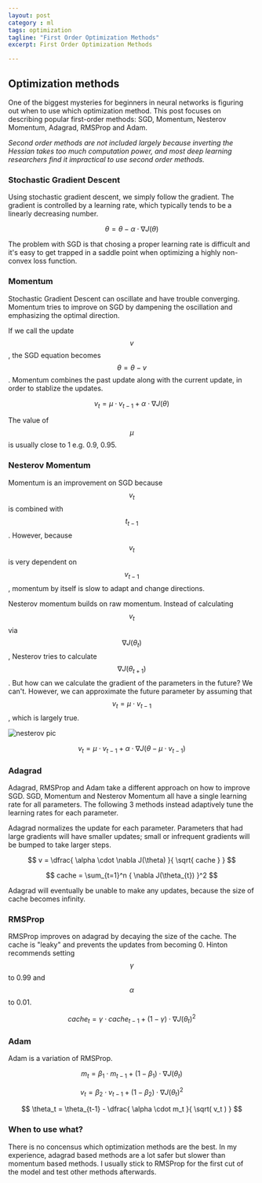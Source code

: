 ```yaml
---
layout: post
category : ml
tags: optimization
tagline: "First Order Optimization Methods"
excerpt: First Order Optimization Methods

---
```


## Optimization methods

One of the biggest mysteries for beginners in neural networks is figuring out when to use which optimization method. This post focuses on describing popular first-order methods: SGD, Momentum, Nesterov Momentum, Adagrad, RMSProp and Adam. 

*Second order methods are not included largely because inverting the Hessian takes too much computation power, and most deep learning researchers find it impractical to use second order methods.*

### Stochastic Gradient Descent

Using stochastic gradient descent, we simply follow the gradient. The gradient is controlled by a learning rate, which typically tends to be a linearly decreasing number. 

$$ \theta = \theta - \alpha \cdot \nabla J(\theta) $$ 

The problem with SGD is that chosing a proper learning rate is difficult and it's easy to get trapped in a saddle point when optimizing a highly non-convex loss function.


### Momentum 

Stochastic Gradient Descent can oscillate and have trouble converging. Momentum tries to improve on SGD by dampening the oscillation and emphasizing the optimal direction. 

If we call the update $$ v $$, the SGD equation becomes $$ \theta = \theta - v $$. Momentum combines the past update along with the current update, in order to stablize the updates. 

$$ v_t = \mu \cdot v_{t-1} + \alpha \cdot \nabla J(\theta) $$

The value of $$ \mu $$ is usually close to 1 e.g. 0.9, 0.95. 

### Nesterov Momentum

Momentum is an improvement on SGD because $$ v_t $$ is combined with $$ t_{t-1} $$. However, because $$ v_t $$ is very dependent on $$ v_{t-1} $$, momentum by itself is slow to adapt and change directions. 

Nesterov momentum builds on raw momentum. Instead of calculating $$ v_t $$ via $$ \nabla J(\theta_t) $$, Nesterov tries to calculate $$ \nabla J(\theta_{t + 1}) $$. But how can we calculate the gradient of the parameters in the future? We can't. However, we can approximate the future parameter by assuming that $$ v_t = \mu \cdot v_{t-1} $$, which is largely true. 

![nesterov pic](http://cs231n.github.io/assets/nn3/nesterov.jpeg)

$$ v_t = \mu \cdot v_{t-1} + \alpha \cdot \nabla J(\theta - \mu \cdot v_{t-1}) $$

### Adagrad 

Adagrad, RMSProp and Adam take a different approach on how to improve SGD. SGD, Momentum and Nesterov Momentum all have a single learning rate for all parameters. The following 3 methods instead adaptively tune the learning rates for each parameter.

Adagrad normalizes the update for each parameter. Parameters that had large gradients will have smaller updates; small or infrequent gradients will be bumped to take larger steps. 

$$ v = \dfrac{ \alpha \cdot \nabla J(\theta) }{ \sqrt{ cache } } $$


$$ cache = \sum_{t=1}^n { \nabla J(\theta_{t}) }^2 $$

Adagrad will eventually be unable to make any updates, because the size of cache becomes infinity. 


### RMSProp

RMSProp improves on adagrad by decaying the size of the cache. The cache is "leaky" and prevents the updates from becoming 0. Hinton recommends setting $$ \gamma $$ to 0.99 and $$ \alpha $$ to 0.01. 

$$ cache_t = \gamma \cdot cache_{t-1} + (1 - \gamma) \cdot {\nabla J(\theta_{t})}^2 $$

### Adam

Adam is a variation of RMSProp.

$$ m_t = \beta_1 \cdot m_{t-1} + (1 - \beta_1) \cdot \nabla J(\theta_{t}) $$

$$ v_t = \beta_2 \cdot v_{t-1} + (1 - \beta_2) \cdot {\nabla J(\theta_{t})}^2 $$ 

$$ \theta_t = \theta_{t-1} - \dfrac{ \alpha \cdot m_t }{ \sqrt( v_t ) } $$

### When to use what?

There is no concensus which optimization methods are the best. In my experience, adagrad based methods are a lot safer but slower than momentum based methods. I usually stick to RMSProp for the first cut of the model and test other methods afterwards. 




